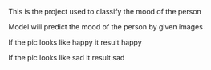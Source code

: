This is the project used to classify the mood of the person

Model will predict the mood of the person by given images

If the pic looks like happy it result happy

If the pic looks like sad it result sad 

